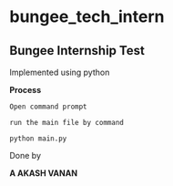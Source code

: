 # bungee_tech_intern
Bungee Internship Test
----------------------

Implemented using python

**Process**

	Open command prompt 

	run the main file by command

	python main.py

Done by

**A AKASH VANAN**
